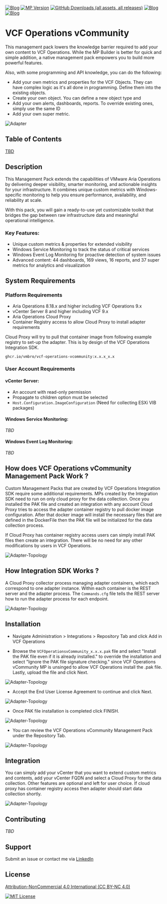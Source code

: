 [![Blog](https://img.shields.io/badge/vSphere%20vCommunity%20Management%20Pack-157BAD)]([https://github.com/vmbro/VCF-Operations-vCommunity-Content](https://github.com/vmbro/VCF-Operations-vCommunity-Content))
[![MP Version](https://img.shields.io/github/v/release/vmbro/VCF-Operations-vCommunity)](https://badge.fury.io/gh/vmbro%2Fvcf-operations-vcommunity-content)
[![GitHub Downloads (all assets, all releases)](https://img.shields.io/github/downloads/vmbro/VCF-Operations-vCommunity/total)]([https://github.com/vmbro/VCF-Operations-vCommunity-Content](https://github.com/vmbro/VCF-Operations-vCommunity-Content))
[![Blog](https://img.shields.io/github/repo-size/vmbro/vcf-operations-vcommunity-content?style=flat)]([https://vmbro.com/](https://github.com/vmbro/VCF-Operations-vCommunity-Content))
[![Blog](https://img.shields.io/github/stars/vmbro/vcf-operations-vcommunity-content?style=flat)]([https://github.com/vmbro/VCF-Operations-vCommunity-Content/stargazers](https://github.com/vmbro/VCF-Operations-vCommunity-Content/stargazers))




# VCF Operations vCommunity

This management pack lowers the knowledge barrier required to add your own content to VCF Operations. While the MP Builder is better for quick and simple addition, a native management pack empowers you to build more powerful features. 

Also, with some programming and API knowledge, you can do the following:

* Add your own metrics and properties for the VCF Objects. They can have complex logic as it's all done in programming. Define them into the existing objects.
* Create your own object. You can define a new object type and
* Add your own alerts, dashboards, reports. To override existing ones, simply use the same ID
* Add your own super metric. 

![Adapter](assets/screenshots/VCF_Operations_vCommunity-Adapter.png)


## Table of Contents

[TBD](https://linktodocumentation)


## Description

This Management Pack extends the capabilities of VMware Aria Operations by delivering deeper visibility, smarter monitoring, and actionable insights for your infrastructure. It combines unique custom metrics with Windows-specific monitoring to help you ensure performance, availability, and reliability at scale.

With this pack, you will gain a ready-to-use yet customizable toolkit that bridges the gap between raw infrastructure data and meaningful operational intelligence.

### Key Features:

* Unique custom metrics & properties for extended visibility
* Windows Service Monitoring to track the status of critical services
* Windows Event Log Monitoring for proactive detection of system issues
* Advanced content: 44 dashboards, 169 views, 16 reports, and 37 super metrics for analytics and visualization

## System Requirements

### Platform Requirements
* Aria Operations 8.18.x and higher including VCF Operations 9.x
* vCenter Server 8 and higher including VCF 9.x
* Aria Operations Cloud Proxy
* Container Registry access to allow Cloud Proxy to install adapter requirements

Cloud Proxy will try to pull that container image from following example registry to set-up the adapter. This is by design of the VCF Operations Integration SDK.
```
ghcr.io/vmbro/vcf-operations-vcommunity:x.x.x_x.x
```

### User Account Requirements
#### vCenter Server:
* An account with read-only permission
* Propagate to children option must be selected
* ```Host.Configuration.ImageConfiguration``` (Need for collecting ESXi VIB packages)

#### Windows Service Monitoring:
*TBD*

#### Windows Event Log Monitoring:
*TBD*

## How does VCF Operations vCommunity Management Pack Work ? 
Custom Management Packs that are created by VCF Operations Integration SDK require some additional requirements. MPs created by the Integration SDK need to run on only cloud proxy for the data collection. Once you installed the PAK file and created an integration with any account Cloud Proxy tries to access the adapter container registry to pull docker image configuration. After that docker image will install the necessary files that are defined in the DockerFile then the PAK file will be initialized for the data collection process.

If Cloud Proxy has container registry access users can simply install PAK files then create an integration. There will be no need for any other modifications by users in VCF Operations.

![Adapter-Topology](assets/screenshots/VCF_Operations_vCommunity_Topology.svg)

## How Integration SDK Works ?

A Cloud Proxy collector process managing adapter containers, which each correspond to one adapter instance. Within each container is the REST server and the adapter process. The ```Commands.cfg``` file tells the REST server how to run the adapter process for each endpoint.

![Adapter-Topology](assets/screenshots/VCF_Operations_Integration_SDK_Topology.png)

## Installation
*  Navigate Administration > Integrations > Repository Tab and click Add in VCF Operations 

* Browse the `VCFOperationsvCommunity_x.x.x.pak` file and select "Install the PAK file even if it is already installed." to override the installation and select "Ignore the PAK file signature checking." since VCF Operations vCommunity MP is unsinged to allow VCF Operations install the .pak file. Lastly, upload the file and click Next.

![Adapter-Topology](assets/screenshots/Installation-Step-1.png)

* Accept the End User License Agreement to continue and click Next.

![Adapter-Topology](assets/screenshots/Installation-Step-2.png)

* Once PAK file installation is completed click FINISH.

![Adapter-Topology](assets/screenshots/Installation-Step-3.png)

* You can review the VCF Operations vCommunity Management Pack under the Repository Tab.

![Adapter-Topology](assets/screenshots/Installation-Step-4.png)

## Integration
You can simply add your vCenter that you want to extend custom metrics and contents, add your vCenter FQDN and select a Cloud Proxy for the data collection. Other features are optional and left for user choice. If cloud proxy has container registry access then adapter should start data collection shortly.

![Adapter-Topology](assets/screenshots/Adapter_Account_Integration.png)

## Contributing

*TBD*


## Support

Submit an issue or contact me via [LinkedIn](https://www.linkedin.com/in/oyuzseven/)


## License

[Attribution-NonCommercial 4.0 International (CC BY-NC 4.0)](https://creativecommons.org/licenses/by-nc/4.0/)





[![MIT License](https://licensebuttons.net/l/by-nc/4.0/88x31.png)](https://creativecommons.org/licenses/by-nc/4.0/)
